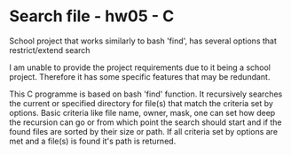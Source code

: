 # Search file - hw05 - C
School project that works similarly to bash 'find', has several options that restrict/extend search

I am unable to provide the project requirements due to it being a school project. Therefore it has some specific features that may be redundant.

This C programme is based on bash 'find' function. It recursively searches the current or specified directory for file(s) that match the criteria
set by options. Basic criteria like file name, owner, mask, one can set how deep the recursion can go or from which point the search should start
and if the found files are sorted by their size or path.
If all criteria set by options are met and a file(s) is found it's path is returned.
